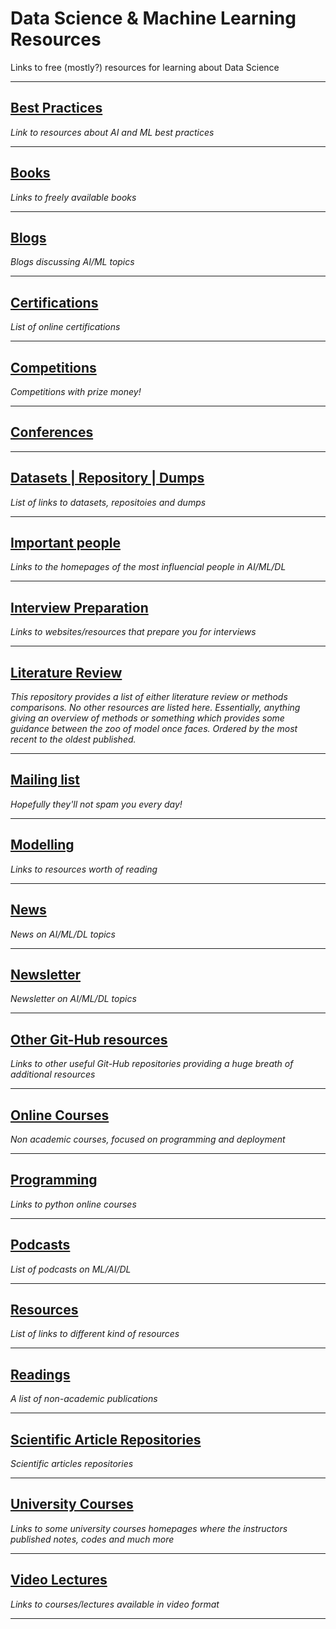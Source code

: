 # Data Science & Machine Learning Resources
Links to free (mostly?) resources for learning about Data Science
***

## [Best Practices](https://github.com/kyaiooiayk/Data-Science-Resources/blob/main/resources/Best%20Practices.md)
*Link to resources about AI and ML best practices*
***

## [Books](https://github.com/kyaiooiayk/Data-Science-Resources/blob/main/resources/Books.md)
*Links to freely available books*
***

## [Blogs](https://github.com/kyaiooiayk/Data-Science-Resources/blob/main/resources/Blogs.md)
*Blogs discussing AI/ML topics*
***

## [Certifications](https://github.com/kyaiooiayk/Data-Science-Resources/blob/main/resources//Certifications.md)
*List of online certifications*
***

## [Competitions](https://github.com/kyaiooiayk/Data-Science-Resources/blob/main/resources//Competitions.md)
*Competitions with prize money!*
***

## [Conferences](https://github.com/kyaiooiayk/Awesome-Data-Science-Machine-Learning-Resources/blob/main/resources/Conferences.md)
***

## [Datasets | Repository | Dumps](https://github.com/kyaiooiayk/Data-Science-Machine-Learning-Resources/blob/main/resources//Dataset.md)
*List of links to datasets, repositoies and dumps*
***

## [Important people](https://github.com/kyaiooiayk/Data-Science-Resources/blob/main/resources//Important%20People.md)
*Links to the homepages of the most influencial people in AI/ML/DL*
***

## [Interview Preparation](https://github.com/kyaiooiayk/Data-Science-Resources/blob/main/resources//Interview%20Preparation.md)
*Links to websites/resources that prepare you for interviews*
***

## [Literature Review](https://github.com/kyaiooiayk/Data-Science-Machine-Learning-Resources/tree/main/resources/Literature_Review)
*This repository provides a list of either literature review or methods comparisons. No other resources are listed here. Essentially, anything giving an overview of methods or something which provides some guidance between the zoo of model once faces. Ordered by the most recent to the oldest published.*
***

## [Mailing list](https://github.com/kyaiooiayk/Data-Science-Resources/blob/main/resources/Mailing%20List.md)
*Hopefully they'll not spam you every day!*
***

## [Modelling](https://github.com/kyaiooiayk/Data-Science-Machine-Learning-Resources/blob/mainresources//Modelling.md)
*Links to resources worth of reading*
***

## [News](https://github.com/kyaiooiayk/Data-Science-Resources/blob/main/resources/News.md)
*News on AI/ML/DL topics*
***

## [Newsletter](https://github.com/kyaiooiayk/Awesome-Data-Science-Machine-Learning-Resources/blob/main/resources/Newsletter.md)
*Newsletter on AI/ML/DL topics*
***

## [Other Git-Hub resources](https://github.com/kyaiooiayk/Data-Science-Resources/blob/main/resources//Other%20Git-Hub%20Resources.md)
*Links to other useful Git-Hub repositories providing a huge breath of additional resources*
***

## [Online Courses](https://github.com/kyaiooiayk/Data-Science-Resources/blob/main/resources//Online%20Courses.md)
*Non academic courses, focused on programming and deployment*
***

## [Programming](https://github.com/kyaiooiayk/Data-Science-Resources/blob/main/resources//Programming.md)
*Links to python online courses*
***

## [Podcasts](https://github.com/kyaiooiayk/Data-Science-Resources/blob/main/resources/Podcasts.md)
*List of podcasts on ML/AI/DL* 
***

## [Resources](https://github.com/kyaiooiayk/Data-Science-Resources/blob/main/resources/Resources.md)
*List of links to different kind of resources*
***

## [Readings](https://github.com/kyaiooiayk/Data-Science-Resources/blob/main/resources/Readings.md)
*A list of non-academic publications*
***

## [Scientific Article Repositories](https://github.com/kyaiooiayk/Awesome-Data-Science-Machine-Learning-Resources/blob/main/resources/Scientific%20Articles_Repositories.md)
*Scientific articles repositories*
***

## [University Courses](https://github.com/kyaiooiayk/Data-Science-Resources/blob/main/resources/University%20Courses.md)
*Links to some university courses homepages where the instructors published notes, codes and much more*
***

## [Video Lectures](https://github.com/kyaiooiayk/Data-Science-Resources/blob/main/resources/Video%20Lectures.md)
*Links to courses/lectures available in video format*
***
